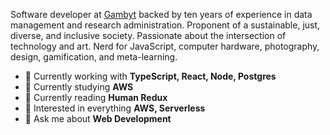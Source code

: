 Software developer at [Gambyt](https://www.gambyt.com/) backed by ten years of experience in data management and research administration. Proponent of a sustainable, just, diverse, and inclusive society. Passionate about the intersection of technology and art. Nerd for JavaScript, computer hardware, photography, design, gamification, and meta-learning.

- 🔭 Currently working with **TypeScript, React, Node, Postgres**
- 🌱 Currently studying **AWS**
- 📖 Currently reading **Human Redux**
- 🧐 Interested in everything **AWS, Serverless**
- 💬 Ask me about **Web Development**
